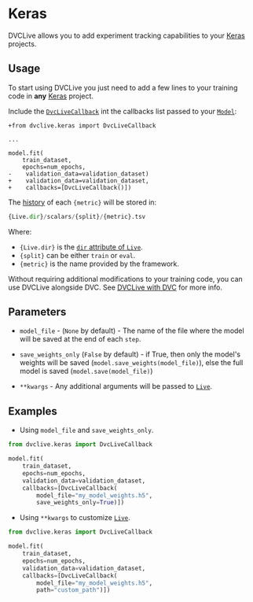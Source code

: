 # Keras

DVCLive allows you to add experiment tracking capabilities to your
[Keras](https://keras.io/) projects.

## Usage

To start using DVCLive you just need to add a few lines to your training code in
**any** [Keras](https://keras.io/) project.

Include the
[`DvcLiveCallback`](https://github.com/iterative/dvclive/blob/main/src/dvclive/keras.py)
int the callbacks list passed to your
[`Model`](https://keras.io/api/models/model/):

```git
+from dvclive.keras import DvcLiveCallback

...

model.fit(
    train_dataset,
    epochs=num_epochs,
-    validation_data=validation_dataset)
+    validation_data=validation_dataset,
+    callbacks=[DvcLiveCallback()])
```

The [history](/doc/dvclive/api-reference/live/log#step-updates) of each
`{metric}` will be stored in:

```py
{Live.dir}/scalars/{split}/{metric}.tsv
```

Where:

- `{Live.dir}` is the
  [`dir` attribute of `Live`](/doc/dvclive/api-reference/live#attributes).
- `{split}` can be either `train` or `eval`.
- `{metric}` is the name provided by the framework.

<admon type="tip">

Without requiring additional modifications to your training code, you can use
DVCLive alongside DVC. See [DVCLive with DVC](/doc/dvclive/dvclive-with-dvc) for
more info.

</admon>

## Parameters

- `model_file` - (`None` by default) - The name of the file where the model will
  be saved at the end of each `step`.

- `save_weights_only` (`False` by default) - if True, then only the model's
  weights will be saved (`model.save_weights(model_file)`), else the full model
  is saved (`model.save(model_file)`)

- `**kwargs` - Any additional arguments will be passed to
  [`Live`](/docs/dvclive/api-reference/live).

## Examples

- Using `model_file` and `save_weights_only`.

```python
from dvclive.keras import DvcLiveCallback

model.fit(
    train_dataset,
    epochs=num_epochs,
    validation_data=validation_dataset,
    callbacks=[DvcLiveCallback(
        model_file="my_model_weights.h5",
        save_weights_only=True)])
```

- Using `**kwargs` to customize [`Live`](/docs/dvclive/api-reference/live).

```python
from dvclive.keras import DvcLiveCallback

model.fit(
    train_dataset,
    epochs=num_epochs,
    validation_data=validation_dataset,
    callbacks=[DvcLiveCallback(
        model_file="my_model_weights.h5",
        path="custom_path")])
```
